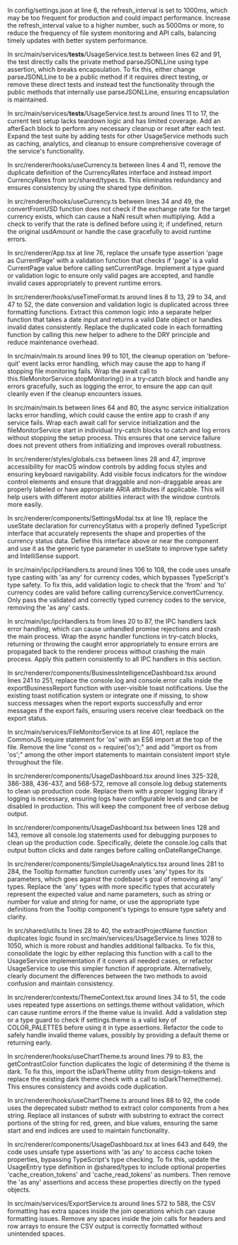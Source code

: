 In config/settings.json at line 6, the refresh_interval is set to 1000ms, which
may be too frequent for production and could impact performance. Increase the
refresh_interval value to a higher number, such as 5000ms or more, to reduce the
frequency of file system monitoring and API calls, balancing timely updates with
better system performance.

In src/main/services/__tests__/UsageService.test.ts between lines 62 and 91, the
test directly calls the private method parseJSONLLine using type assertion,
which breaks encapsulation. To fix this, either change parseJSONLLine to be a
public method if it requires direct testing, or remove these direct tests and
instead test the functionality through the public methods that internally use
parseJSONLLine, ensuring encapsulation is maintained.

In src/main/services/__tests__/UsageService.test.ts around lines 11 to 17, the
current test setup lacks teardown logic and has limited coverage. Add an
afterEach block to perform any necessary cleanup or reset after each test.
Expand the test suite by adding tests for other UsageService methods such as
caching, analytics, and cleanup to ensure comprehensive coverage of the
service's functionality.

In src/renderer/hooks/useCurrency.ts between lines 4 and 11, remove the
duplicate definition of the CurrencyRates interface and instead import
CurrencyRates from src/shared/types.ts. This eliminates redundancy and ensures
consistency by using the shared type definition.

In src/renderer/hooks/useCurrency.ts between lines 34 and 49, the convertFromUSD
function does not check if the exchange rate for the target currency exists,
which can cause a NaN result when multiplying. Add a check to verify that the
rate is defined before using it; if undefined, return the original usdAmount or
handle the case gracefully to avoid runtime errors.

In src/renderer/App.tsx at line 76, replace the unsafe type assertion 'page as
CurrentPage' with a validation function that checks if 'page' is a valid
CurrentPage value before calling setCurrentPage. Implement a type guard or
validation logic to ensure only valid pages are accepted, and handle invalid
cases appropriately to prevent runtime errors.

In src/renderer/hooks/useTimeFormat.ts around lines 8 to 13, 29 to 34, and 47 to
52, the date conversion and validation logic is duplicated across three
formatting functions. Extract this common logic into a separate helper function
that takes a date input and returns a valid Date object or handles invalid dates
consistently. Replace the duplicated code in each formatting function by calling
this new helper to adhere to the DRY principle and reduce maintenance overhead.

In src/main/main.ts around lines 99 to 101, the cleanup operation on
'before-quit' event lacks error handling, which may cause the app to hang if
stopping file monitoring fails. Wrap the await call to
this.fileMonitorService.stopMonitoring() in a try-catch block and handle any
errors gracefully, such as logging the error, to ensure the app can quit cleanly
even if the cleanup encounters issues.

In src/main/main.ts between lines 64 and 80, the async service initialization
lacks error handling, which could cause the entire app to crash if any service
fails. Wrap each await call for service initialization and the
fileMonitorService start in individual try-catch blocks to catch and log errors
without stopping the setup process. This ensures that one service failure does
not prevent others from initializing and improves overall robustness.

In src/renderer/styles/globals.css between lines 28 and 47, improve
accessibility for macOS window controls by adding focus styles and ensuring
keyboard navigability. Add visible focus indicators for the window control
elements and ensure that draggable and non-draggable areas are properly labeled
or have appropriate ARIA attributes if applicable. This will help users with
different motor abilities interact with the window controls more easily.

In src/renderer/components/SettingsModal.tsx at line 19, replace the
useState<any> declaration for currencyStatus with a properly defined TypeScript
interface that accurately represents the shape and properties of the currency
status data. Define this interface above or near the component and use it as the
generic type parameter in useState to improve type safety and IntelliSense
support.

In src/main/ipc/ipcHandlers.ts around lines 106 to 108, the code uses unsafe
type casting with 'as any' for currency codes, which bypasses TypeScript's type
safety. To fix this, add validation logic to check that the 'from' and 'to'
currency codes are valid before calling currencyService.convertCurrency. Only
pass the validated and correctly typed currency codes to the service, removing
the 'as any' casts.

In src/main/ipc/ipcHandlers.ts from lines 20 to 87, the IPC handlers lack error
handling, which can cause unhandled promise rejections and crash the main
process. Wrap the async handler functions in try-catch blocks, returning or
throwing the caught error appropriately to ensure errors are propagated back to
the renderer process without crashing the main process. Apply this pattern
consistently to all IPC handlers in this section.

In src/renderer/components/BusinessIntelligenceDashboard.tsx around lines 241 to
251, replace the console.log and console.error calls inside the
exportBusinessReport function with user-visible toast notifications. Use the
existing toast notification system or integrate one if missing, to show success
messages when the report exports successfully and error messages if the export
fails, ensuring users receive clear feedback on the export status.

In src/main/services/FileMonitorService.ts at line 401, replace the CommonJS
require statement for 'os' with an ES6 import at the top of the file. Remove the
line "const os = require('os');" and add "import os from 'os';" among the other
import statements to maintain consistent import style throughout the file.

In src/renderer/components/UsageDashboard.tsx around lines 325-328, 386-388,
436-437, and 568-572, remove all console.log debug statements to clean up
production code. Replace them with a proper logging library if logging is
necessary, ensuring logs have configurable levels and can be disabled in
production. This will keep the component free of verbose debug output.

In src/renderer/components/UsageDashboard.tsx between lines 128 and 143, remove
all console.log statements used for debugging purposes to clean up the
production code. Specifically, delete the console.log calls that output button
clicks and date ranges before calling onDateRangeChange.

In src/renderer/components/SimpleUsageAnalytics.tsx around lines 281 to 284, the
Tooltip formatter function currently uses 'any' types for its parameters, which
goes against the codebase's goal of removing all 'any' types. Replace the 'any'
types with more specific types that accurately represent the expected value and
name parameters, such as string or number for value and string for name, or use
the appropriate type definitions from the Tooltip component's typings to ensure
type safety and clarity.

In src/shared/utils.ts lines 28 to 40, the extractProjectName function
duplicates logic found in src/main/services/UsageService.ts lines 1028 to 1050,
which is more robust and handles additional fallbacks. To fix this, consolidate
the logic by either replacing this function with a call to the UsageService
implementation if it covers all needed cases, or refactor UsageService to use
this simpler function if appropriate. Alternatively, clearly document the
differences between the two methods to avoid confusion and maintain consistency.

In src/renderer/contexts/ThemeContext.tsx around lines 34 to 51, the code uses
repeated type assertions on settings.theme without validation, which can cause
runtime errors if the theme value is invalid. Add a validation step or a type
guard to check if settings.theme is a valid key of COLOR_PALETTES before using
it in type assertions. Refactor the code to safely handle invalid theme values,
possibly by providing a default theme or returning early.

In src/renderer/hooks/useChartTheme.ts around lines 79 to 83, the
getContrastColor function duplicates the logic of determining if the theme is
dark. To fix this, import the isDarkTheme utility from design-tokens and replace
the existing dark theme check with a call to isDarkTheme(theme). This ensures
consistency and avoids code duplication.

In src/renderer/hooks/useChartTheme.ts around lines 88 to 92, the code uses the
deprecated substr method to extract color components from a hex string. Replace
all instances of substr with substring to extract the correct portions of the
string for red, green, and blue values, ensuring the same start and end indices
are used to maintain functionality.

In src/renderer/components/UsageDashboard.tsx at lines 643 and 649, the code
uses unsafe type assertions with 'as any' to access cache token properties,
bypassing TypeScript's type checking. To fix this, update the UsageEntry type
definition in @shared/types to include optional properties
'cache_creation_tokens' and 'cache_read_tokens' as numbers. Then remove the 'as
any' assertions and access these properties directly on the typed objects.

In src/main/services/ExportService.ts around lines 572 to 588, the CSV
formatting has extra spaces inside the join operations which can cause
formatting issues. Remove any spaces inside the join calls for headers and row
arrays to ensure the CSV output is correctly formatted without unintended
spaces.

